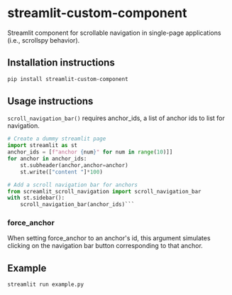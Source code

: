 # streamlit-custom-component

Streamlit component for scrollable navigation in single-page applications (i.e., scrollspy behavior).

## Installation instructions

```sh
pip install streamlit-custom-component
```

## Usage instructions

`scroll_navigation_bar()` requires anchor_ids, a list of anchor ids to list for navigation.

```python
# Create a dummy streamlit page 
import streamlit as st
anchor_ids = [f"anchor {num}" for num in range(10)]]
for anchor in anchor_ids:
    st.subheader(anchor,anchor=anchor)
    st.write(["content "]*100)

# Add a scroll navigation bar for anchors
from screamlit_scroll_navigation import scroll_navigation_bar
with st.sidebar():
    scroll_navigation_bar(anchor_ids)```
```

### force_anchor

When setting force_anchor to an anchor's id, this argument simulates clicking on the navigation bar button corresponding to that anchor.

## Example
```sh
streamlit run example.py
```